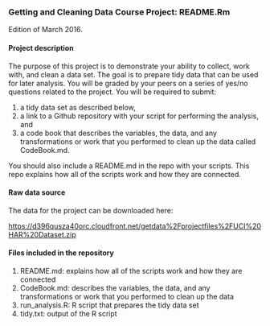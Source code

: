 ### Getting and Cleaning Data Course Project: README.Rm

Edition of March 2016.

#### Project description

The purpose of this project is to demonstrate your ability to collect, work 
with, and clean a data set. The goal is to prepare tidy data that can be used 
for later analysis. You will be graded by your peers on a series of yes/no 
questions related to the project. 
You will be required to submit: 

1) a tidy data set as described below, 
2) a link to a Github repository with your script for performing the analysis, 
and 
3) a code book that describes the variables, the data, and any transformations 
or work that you performed to clean up the data called CodeBook.md. 

You should also include a README.md in the repo with your scripts. This repo 
explains how all of the scripts work and how they are connected.


#### Raw data source

The data for the project can be downloaded here:

https://d396qusza40orc.cloudfront.net/getdata%2Fprojectfiles%2FUCI%20HAR%20Dataset.zip


#### Files included in the repository

1) README.md: explains how all of the scripts work and how they are connected
2) CodeBook.md: describes the variables, the data, and any transformations 
or work that you performed to clean up the data
3) run_analysis.R: R script that prepares the tidy data set
4) tidy.txt: output of the R script

